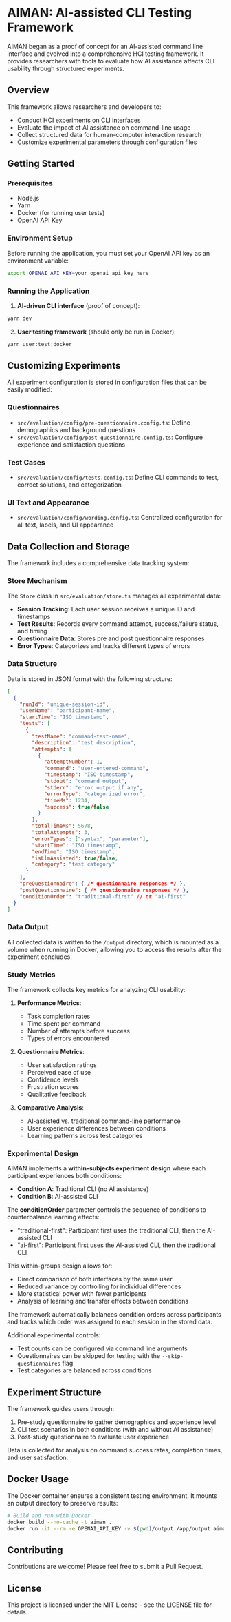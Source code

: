 # AIMAN: AI-assisted CLI Testing Framework

AIMAN began as a proof of concept for an AI-assisted command line interface and evolved into a comprehensive HCI testing framework. It provides researchers with tools to evaluate how AI assistance affects CLI usability through structured experiments.

## Overview

This framework allows researchers and developers to:
- Conduct HCI experiments on CLI interfaces
- Evaluate the impact of AI assistance on command-line usage
- Collect structured data for human-computer interaction research
- Customize experimental parameters through configuration files

## Getting Started

### Prerequisites

- Node.js
- Yarn
- Docker (for running user tests)
- OpenAI API Key

### Environment Setup

Before running the application, you must set your OpenAI API key as an environment variable:

```bash
export OPENAI_API_KEY=your_openai_api_key_here
```

### Running the Application

1. **AI-driven CLI interface** (proof of concept):
```bash
yarn dev
```

2. **User testing framework** (should only be run in Docker):
```bash
yarn user:test:docker
```

## Customizing Experiments

All experiment configuration is stored in configuration files that can be easily modified:

### Questionnaires

- `src/evaluation/config/pre-questionnaire.config.ts`: Define demographics and background questions
- `src/evaluation/config/post-questionnaire.config.ts`: Configure experience and satisfaction questions

### Test Cases

- `src/evaluation/config/tests.config.ts`: Define CLI commands to test, correct solutions, and categorization

### UI Text and Appearance

- `src/evaluation/config/wording.config.ts`: Centralized configuration for all text, labels, and UI appearance

## Data Collection and Storage

The framework includes a comprehensive data tracking system:

### Store Mechanism

The `Store` class in `src/evaluation/store.ts` manages all experimental data:

- **Session Tracking**: Each user session receives a unique ID and timestamps
- **Test Results**: Records every command attempt, success/failure status, and timing
- **Questionnaire Data**: Stores pre and post questionnaire responses
- **Error Types**: Categorizes and tracks different types of errors

### Data Structure

Data is stored in JSON format with the following structure:

```json
[
  {
    "runId": "unique-session-id",
    "userName": "participant-name",
    "startTime": "ISO timestamp",
    "tests": [
      {
        "testName": "command-test-name",
        "description": "test description",
        "attempts": [
          {
            "attemptNumber": 1,
            "command": "user-entered-command",
            "timestamp": "ISO timestamp",
            "stdout": "command output",
            "stderr": "error output if any",
            "errorType": "categorized error",
            "timeMs": 1234,
            "success": true/false
          }
        ],
        "totalTimeMs": 5678,
        "totalAttempts": 3,
        "errorTypes": ["syntax", "parameter"],
        "startTime": "ISO timestamp",
        "endTime": "ISO timestamp",
        "isLlmAssisted": true/false,
        "category": "test category"
      }
    ],
    "preQuestionnaire": { /* questionnaire responses */ },
    "postQuestionnaire": { /* questionnaire responses */ },
    "conditionOrder": "traditional-first" // or "ai-first"
  }
]
```

### Data Output

All collected data is written to the `/output` directory, which is mounted as a volume when running in Docker, allowing you to access the results after the experiment concludes.

### Study Metrics

The framework collects key metrics for analyzing CLI usability:

1. **Performance Metrics**:
   - Task completion rates
   - Time spent per command
   - Number of attempts before success
   - Types of errors encountered

2. **Questionnaire Metrics**:
   - User satisfaction ratings
   - Perceived ease of use
   - Confidence levels
   - Frustration scores
   - Qualitative feedback

3. **Comparative Analysis**:
   - AI-assisted vs. traditional command-line performance
   - User experience differences between conditions
   - Learning patterns across test categories

### Experimental Design

AIMAN implements a **within-subjects experiment design** where each participant experiences both conditions:
- **Condition A**: Traditional CLI (no AI assistance)
- **Condition B**: AI-assisted CLI

The **conditionOrder** parameter controls the sequence of conditions to counterbalance learning effects:
- "traditional-first": Participant first uses the traditional CLI, then the AI-assisted CLI
- "ai-first": Participant first uses the AI-assisted CLI, then the traditional CLI

This within-groups design allows for:
- Direct comparison of both interfaces by the same user
- Reduced variance by controlling for individual differences
- More statistical power with fewer participants
- Analysis of learning and transfer effects between conditions

The framework automatically balances condition orders across participants and tracks which order was assigned to each session in the stored data.

Additional experimental controls:
- Test counts can be configured via command line arguments
- Questionnaires can be skipped for testing with the `--skip-questionnaires` flag
- Test categories are balanced across conditions

## Experiment Structure

The framework guides users through:
1. Pre-study questionnaire to gather demographics and experience level
2. CLI test scenarios in both conditions (with and without AI assistance)
3. Post-study questionnaire to evaluate user experience

Data is collected for analysis on command success rates, completion times, and user satisfaction.

## Docker Usage

The Docker container ensures a consistent testing environment. It mounts an output directory to preserve results:

```bash
# Build and run with Docker
docker build --no-cache -t aiman .
docker run -it --rm -e OPENAI_API_KEY -v $(pwd)/output:/app/output aiman /bin/sh
```

## Contributing

Contributions are welcome! Please feel free to submit a Pull Request.

## License

This project is licensed under the MIT License - see the LICENSE file for details.
